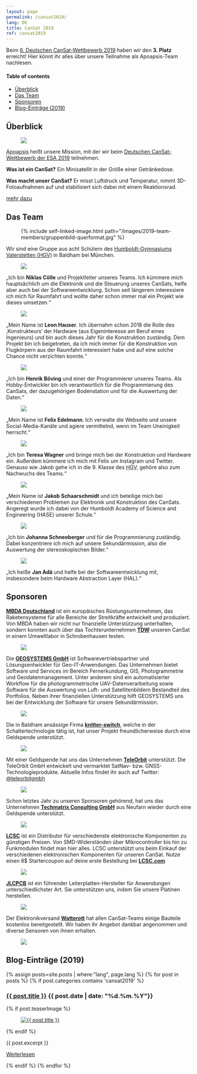 ```yaml
---
layout: page
permalink: /cansat2019/
lang: DE
title: CanSat 2019
ref: cansat2019
---
```


Beim [6. Deutschen CanSat-Wettbewerb 2019](https://www.cansat.de/wettbewerb-2019-2) haben wir den **3. Platz** erreicht! Hier könnt ihr alles über unsere Teilnahme als Apoapsis-Team nachlesen.

<div class="toc">
  <h4>Table of contents</h4>
  <ul>
    <li><a href="#überblick">Überblick</a></li>
    <li><a href="#das-team">Das Team</a></li>
    <li><a href="#sponsoren">Sponsoren</a></li>
    <li><a href="#blog-einträge-2019">Blog-Einträge (2019)</a></li>
  </ul>
</div>

## Überblick

<div class="page-banner side-figure">
  <figure class="medium">
    <img src="{{ site.baseurl }}/images/logo-1024x512.png" />
  </figure>
  <div>
    <p><abbr title="Apoapsis ist ein Begriff aus der Astronomie: Er beschreibt den Punkt, an dem ein Körper in seiner Umlaufbahn um einen Zentralkörper weitestmöglich von diesem Zentralkörper entfernt ist.">Apoapsis</abbr> heißt unsere Mission, mit der wir beim <a href="https://cansat.de">Deutschen CanSat-Wettbewerb der ESA 2019</a> teilnehmen.</p>
    <p><strong>Was ist ein CanSat?</strong> Ein Minisatellit in der Größe einer Getränkedose.</p>
    <p><strong>Was macht unser CanSat?</strong> Er misst Luftdruck und Temperatur, nimmt 3D-Fotoaufnahmen auf und stabilisiert sich dabei mit einem Reaktionsrad.</p>
    <p><a href="{{ site.baseurl }}/about/" class="read-more">mehr dazu</a></p>
  </div>
</div>


## Das Team

<div class="page-banner side-figure">
  <figure class="medium">
    {% include self-linked-image.html path="/images/2019-team-members/gruppenbild-querformat.jpg" %}
  </figure>
  <div>Wir sind eine Gruppe aus acht Schülern des <a href="http://www.humboldt-gym.de/">Humboldt-Gymnasiums Vaterstetten (HGV)</a> in Baldham bei München.</div>
</div>

<section class="team-member-presentation side-figure" id="niklas">
  <figure>
    <img src="{{ site.baseurl }}/images/2019-team-members/niklas.jpg" />
  </figure>
  <span>„Ich bin <strong>Niklas Cölle</strong> und Projektleiter unseres Teams. Ich kümmere mich hauptsächlich um die Elektronik und die Steuerung unseres CanSats, helfe aber auch bei der Softwareentwicklung. Schon seit längerem interessiere ich mich für Raumfahrt und wollte daher schon immer mal ein Projekt wie dieses umsetzen.“</span>
</section>

<section class="team-member-presentation side-figure" id="leon">
  <figure>
    <img src="{{ site.baseurl }}/images/2019-team-members/leon.jpg" />
  </figure>
  <span>„Mein Name ist <strong>Leon Hauser</strong>. Ich übernahm schon 2018 die Rolle des ‚Konstrukteurs‘ der Hardware (aus Eigeninteresse am Beruf eines Ingenieurs) und bin auch dieses Jahr für die Konstruktion zuständig. Dem Projekt bin ich beigetreten, da ich mich immer für die Konstruktion von Flugkörpern aus der Raumfahrt interessiert habe und auf eine solche Chance nicht verzichten konnte.“</span>
</section>

<section class="team-member-presentation side-figure" id="henrik">
  <figure>
    <img src="{{ site.baseurl }}/images/2019-team-members/henrik.jpg" />
  </figure>
  <span>„Ich bin <strong>Henrik Böving</strong> und einer der Programmierer unseres Teams. Als Hobby-Entwickler bin ich verantwortlich für die Programmierung des CanSats, der dazugehörigen Bodenstation und für die Auswertung der Daten.“</span>
</section>

<section class="team-member-presentation side-figure" id="felix">
  <figure>
    <img src="{{ site.baseurl }}/images/2019-team-members/felix.jpg" />
  </figure>
  <span>„Mein Name ist <strong>Felix Edelmann</strong>. Ich verwalte die Webseite und unsere Social-Media-Kanäle und agiere vermittelnd, wenn im Team Uneinigkeit herrscht.“</span>
</section>

<section class="team-member-presentation side-figure" id="teresa">
  <figure>
    <img src="{{ site.baseurl }}/images/2019-team-members/teresa.jpg" />
  </figure>
  <span>„Ich bin <strong>Teresa Wagner</strong> und bringe mich bei der Konstruktion und Hardware ein. Außerdem kümmere ich mich mit Felix um Instagram und Twitter. Genauso wie Jakob gehe ich in die 9. Klasse des <abbr title="Humboldt-Gymnasium Vaterstetten">HGV</abbr>, gehöre also zum Nachwuchs des Teams.“</span>
</section>

<section class="team-member-presentation side-figure" id="jakob">
  <figure>
    <img src="{{ site.baseurl }}/images/2019-team-members/jakob.jpg" />
  </figure>
  <span>„Mein Name ist <strong>Jakob Schaarschmidt</strong> und ich beteilige mich bei verschiedenen Problemen zur Elektronik und Konstruktion des CanSats. Angeregt wurde ich dabei von der Humboldt Academy of Science and Engineering (HASE) unserer Schule.“</span>
</section>

<section class="team-member-presentation side-figure" id="johanna">
  <figure>
    <img src="{{ site.baseurl }}/images/2019-team-members/johanna.jpg" />
  </figure>
  <span>„Ich bin <strong>Johanna Schneeberger</strong> und für die Programmierung zuständig. Dabei konzentriere ich mich auf unsere Sekundärmission, also die Auswertung der stereoskopischen Bilder.“</span>
</section>

<section class="team-member-presentation side-figure" id="jan">
  <figure>
    <img src="{{ site.baseurl }}/images/2019-team-members/jan.jpg" />
  </figure>
  <span>„Ich heiße <strong>Jan Adä</strong> und helfe bei der Softwareentwicklung mit, insbesondere beim Hardware Abstraction Layer (HAL).“</span>
</section>

## Sponsoren

<section class="side-figure" id="mbda">
  <span><a href="https://www.mbda-systems.com"><strong>MBDA Deutschland</strong></a> ist ein europäisches Rüstungsunternehmen, das Raketensysteme für alle Bereiche der Streitkräfte entwickelt und produziert. Von MBDA haben wir nicht nur finanzielle Unterstützung unterhalten, sondern konnten auch über das Tochterunternehmen <a href="https://www.tdw-warhead-systems.de/de/"><strong>TDW</strong></a> unseren CanSat in einem Umweltlabor in Schrobenhausen testen.</span>
  <figure>
    <a href="https://www.mbda-systems.com">
      <img src="{{ site.baseurl }}/images/2019-sponsoren/MBDA.png" />
    </a>
  </figure>
</section>

<section class="side-figure" id="geosystems">
  <span>Die <a href="https://www.geosystems.de"><strong>GEOSYSTEMS GmbH</strong></a> ist Softwarevertriebspartner und Lösungsentwickler für Geo-IT-Anwendungen. Das Unternehmen bietet Software und Services im Bereich Fernerkundung, GIS, Photogrammetrie und Geodatenmanagement. Unter anderem sind ein automatisierter Workflow für die photogrammetrische UAV-Datenverarbeitung sowie Software für die Auswertung von Luft- und Satellitenbildern Bestandteil des Portfolios. Neben ihrer finanziellen Unterstützung hilft GEOSYSTEMS uns bei der Entwicklung der Software für unsere Sekundärmission.</span>
  <figure>
    <a href="https://www.geosystems.de">
      <img src="{{ site.baseurl }}/images/2019-sponsoren/GEOSYSTEMS.png" />
    </a>
  </figure>
</section>

<section class="side-figure" id="knitter-switch">
  <span>Die in Baldham ansässige Firma <a href="https://www.knitter-switch.com/eng"><strong>knitter-switch</strong></a>, welche in der Schaltertechnologie tätig ist, hat unser Projekt freundlicherweise durch eine Geldspende unterstützt.</span>
  <figure>
    <a href="https://www.knitter-switch.com/ger">
      <img src="{{ site.baseurl }}/images/2019-sponsoren/Knitter-Switch.jpg" />
    </a>
  </figure>
</section>

<section class="side-figure" id="teleorbit">
  <span>Mit einer Geldspende hat uns das Unternehmen <a href="https://teleorbit.eu/de/"><strong>TeleOrbit</strong></a> unterstützt. Die TeleOrbit GmbH entwickelt und vermarktet SatNav- bzw. GNSS-Technologieprodukte. Aktuelle Infos findet ihr auch auf Twitter: <a href="https://twitter.com/teleorbitgmbh">@teleorbitgmbh</a></span>
  <figure>
    <a href="https://teleorbit.eu/de/">
      <img src="{{ site.baseurl }}/images/2019-sponsoren/TeleOrbit.jpg" />
    </a>
  </figure>
</section>

<section class="side-figure" id="techmatrix">
  <span>Schon letztes Jahr zu unseren Sponsoren gehörend, hat uns das Unternehmen <a href="https://www.techmatrix.de/"><strong>Techmatrix Consulting GmbH</strong></a> aus Neufarn wieder durch eine Geldspende unterstützt.</span>
  <figure>
    <a href="https://www.techmatrix.de/">
      <img src="{{ site.baseurl }}/images/2018-sponsoren/Techmatrix_CMYK.png" />
    </a>
  </figure>
</section>

<section class="side-figure" id="lcsc">
  <span><a href="https://lcsc.com"><strong>LCSC</strong></a> ist ein Distributor für verschiedenste elektronische Komponenten zu günstigen Preisen. Von SMD-Widerständen über Mikrocontroller bis hin zu Funkmodulen findet man hier alles. LCSC unterstützt uns beim Einkauf der verschiedenen elektronischen Komponenten für unseren CanSat.
  Nutze einen 8$ Startercoupon auf deine erste Bestellung bei <a href="https://lcsc.com"><strong>LCSC.com</strong></a>
  </span>
  <figure>
    <a href="https://lcsc.com">
      <img src="{{ site.baseurl }}/images/2019-sponsoren/LCSC.png" />
    </a>
  </figure>
</section>

<section class="side-figure" id="jlcpcb">
  <span><a href="https://jlcpcb.com"><strong>JLCPCB</strong></a> ist ein führender Leiterplatten-Hersteller für Anwendungen unterschiedlichster Art. Sie unterstützen uns, indem Sie unsere Platinen herstellen.</span>
  <figure>
    <a href="https://jlcpcb.com">
      <img src="{{ site.baseurl }}/images/2019-sponsoren/JLCPCB.png" />
    </a>
  </figure>
</section>

<section class="side-figure" id="watterott">
  <span>Der Elektronikversand <a href="https://www.watterott.com/"><strong>Watterott</strong></a> hat allen CanSat-Teams einige Bauteile kostenlos bereitgestellt. Wir haben ihr Angebot dankbar angenommen und diverse Sensoren von ihnen erhalten.</span>
  <figure>
    <a href="https://www.watterott.com/">
      <img src="{{ site.baseurl }}/images/2019-sponsoren/Watterott.png" />
    </a>
  </figure>
</section>

## Blog-Einträge (2019)

{% assign posts=site.posts | where:"lang", page.lang %}
{% for post in posts %}
{% if post.categories contains 'cansat2019' %}
<article class="post clearfix">
  <h3><a href="{{ site.baseurl }}{{ post.url }}">{{ post.title }}</a> <span class="meta">{{ post.date | date: "%d.%m.%Y"}}</span></h3>

  {% if post.teaserImage %}
    <figure class="left">
      <a href="{{ post.url }}">
        <img src="{{ post.teaserImage }}" alt="{{ post.title }}" />
      </a>
    </figure>
  {% endif %}

  <div class="entry">
    {{ post.excerpt }}
  </div>

  <a href="{{ site.baseurl }}{{ post.url }}" class="read-more">Weiterlesen</a>
</article>
{% endif %}
{% endfor %}